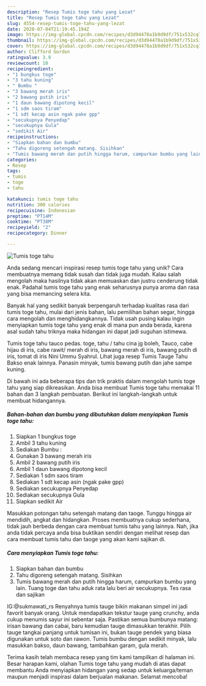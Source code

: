 ```yaml
---
description: "Resep Tumis toge tahu yang Lezat"
title: "Resep Tumis toge tahu yang Lezat"
slug: 4554-resep-tumis-toge-tahu-yang-lezat
date: 2020-07-04T21:19:45.194Z
image: https://img-global.cpcdn.com/recipes/d3d94478a1b9d9df/751x532cq70/tumis-toge-tahu-foto-resep-utama.jpg
thumbnail: https://img-global.cpcdn.com/recipes/d3d94478a1b9d9df/751x532cq70/tumis-toge-tahu-foto-resep-utama.jpg
cover: https://img-global.cpcdn.com/recipes/d3d94478a1b9d9df/751x532cq70/tumis-toge-tahu-foto-resep-utama.jpg
author: Clifford Gordon
ratingvalue: 3.9
reviewcount: 10
recipeingredient:
- "1 bungkus toge"
- "3 tahu kuning"
- " Bumbu "
- "3 bawang merah iris"
- "2 bawang putih iris"
- "1 daun bawang dipotong kecil"
- "1 sdm saos tiram"
- "1 sdt kecap asin ngak pake gpp"
- "secukupnya Penyedap"
- "secukupnya Gula"
- "sedikit Air"
recipeinstructions:
- "Siapkan bahan dan bumbu"
- "Tahu digoreng setengah matang. Sisihkan"
- "Tumis bawang merah dan putih hingga harum, campurkan bumbu yang lain. Tuang toge dan tahu aduk rata lalu beri air secukupnya. Tes rasa dan sajikan"
categories:
- Resep
tags:
- tumis
- toge
- tahu

katakunci: tumis toge tahu 
nutrition: 300 calories
recipecuisine: Indonesian
preptime: "PT14M"
cooktime: "PT38M"
recipeyield: "2"
recipecategory: Dinner

---
```



![Tumis toge tahu](https://img-global.cpcdn.com/recipes/d3d94478a1b9d9df/751x532cq70/tumis-toge-tahu-foto-resep-utama.jpg)

Anda sedang mencari inspirasi resep tumis toge tahu yang unik? Cara membuatnya memang tidak susah dan tidak juga mudah. Kalau salah mengolah maka hasilnya tidak akan memuaskan dan justru cenderung tidak enak. Padahal tumis toge tahu yang enak seharusnya punya aroma dan rasa yang bisa memancing selera kita.

Banyak hal yang sedikit banyak berpengaruh terhadap kualitas rasa dari tumis toge tahu, mulai dari jenis bahan, lalu pemilihan bahan segar, hingga cara mengolah dan menghidangkannya. Tidak usah pusing kalau ingin menyiapkan tumis toge tahu yang enak di mana pun anda berada, karena asal sudah tahu triknya maka hidangan ini dapat jadi suguhan istimewa.

Tumis toge tahu tauco pedas. toge, tahu / tahu cina jg boleh, Tauco, cabe hijau di iris, cabe rawit/ merah di iris, bawang merah di iris, bawang putih di iris, tomat di iris Nini Ummu Syahrul. Lihat juga resep Tumis Tauge Tahu Bakso enak lainnya. Panasin minyak, tumis bawang putih dan jahe sampe kuning.


Di bawah ini ada beberapa tips dan trik praktis dalam mengolah tumis toge tahu yang siap dikreasikan. Anda bisa membuat Tumis toge tahu memakai 11 bahan dan 3 langkah pembuatan. Berikut ini langkah-langkah untuk membuat hidangannya.

<!--inarticleads1-->

##### Bahan-bahan dan bumbu yang dibutuhkan dalam menyiapkan Tumis toge tahu:

1. Siapkan 1 bungkus toge
1. Ambil 3 tahu kuning
1. Sediakan  Bumbu :
1. Gunakan 3 bawang merah iris
1. Ambil 2 bawang putih iris
1. Ambil 1 daun bawang dipotong kecil
1. Sediakan 1 sdm saos tiram
1. Sediakan 1 sdt kecap asin (ngak pake gpp)
1. Sediakan secukupnya Penyedap
1. Sediakan secukupnya Gula
1. Siapkan sedikit Air


Masukkan potongan tahu setengah matang dan taoge. Tunggu hingga air mendidih, angkat dan hidangkan. Proses membuatnya cukup sederhana, tidak jauh berbeda dengan cara membuat tumis tahu yang lainnya. Nah, jika anda tidak percaya anda bisa buktikan sendiri dengan melihat resep dan cara membuat tumis tahu dan taoge yang akan kami sajikan di. 

<!--inarticleads2-->

##### Cara menyiapkan Tumis toge tahu:

1. Siapkan bahan dan bumbu
1. Tahu digoreng setengah matang. Sisihkan
1. Tumis bawang merah dan putih hingga harum, campurkan bumbu yang lain. Tuang toge dan tahu aduk rata lalu beri air secukupnya. Tes rasa dan sajikan


IG:@sukmawati_rs Renyahnya tumis tauge bikin makanan simpel ini jadi favorit banyak orang. Untuk mendapatkan tekstur tauge yang crunchy, anda cukup menumis sayur ini sebentar saja. Pastikan semua bumbunya matang: irisan bawang dan cabai, baru kemudian tauge dimasukkan terakhir. Pilih tauge tangkai panjang untuk tumisan ini, bukan tauge pendek yang biasa digunakan untuk soto dan rawon. Tumis bumbu dengan sedikit minyak, lalu masukkan bakso, daun bawang, tambahkan garam, gula merah. 

Terima kasih telah membaca resep yang tim kami tampilkan di halaman ini. Besar harapan kami, olahan Tumis toge tahu yang mudah di atas dapat membantu Anda menyiapkan hidangan yang sedap untuk keluarga/teman maupun menjadi inspirasi dalam berjualan makanan. Selamat mencoba!
